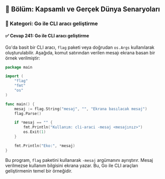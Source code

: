 ## 📘 Bölüm: Kapsamlı ve Gerçek Dünya Senaryoları  
### 🔹 Kategori: Go ile CLI aracı geliştirme  
#### ✅ Cevap 241: Go ile CLI aracı geliştirme

Go'da basit bir CLI aracı, `flag` paketi veya doğrudan `os.Args` kullanılarak oluşturulabilir. Aşağıda, komut satırından verilen mesajı ekrana basan bir örnek verilmiştir:

```go
package main

import (
    "flag"
    "fmt"
    "os"
)

func main() {
    mesaj := flag.String("mesaj", "", "Ekrana basılacak mesaj")
    flag.Parse()

    if *mesaj == "" {
        fmt.Println("Kullanım: cli-araci -mesaj <mesajınız>")
        os.Exit(1)
    }

    fmt.Println("Eko:", *mesaj)
}
```

Bu program, `flag` paketini kullanarak `-mesaj` argümanını ayrıştırır. Mesaj verilmezse kullanım bilgisini ekrana yazar. Bu, Go ile CLI araçları geliştirmenin temel bir örneğidir.
